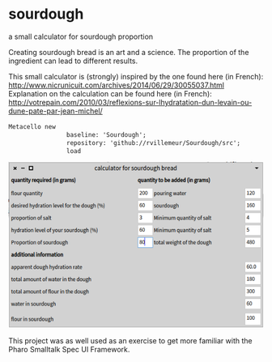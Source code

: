# sourdough
a small calculator for sourdough proportion

Creating sourdough bread is an art and a science. The proportion of the ingredient can lead to different results.

This small calculator is (strongly) inspired by the one found here (in French): http://www.nicrunicuit.com/archives/2014/06/29/30055037.html
Explanation on the calculation can be found here (in French): http://votrepain.com/2010/03/reflexions-sur-lhydratation-dun-levain-ou-dune-pate-par-jean-michel/

```smalltalk
Metacello new
				baseline: 'Sourdough';
				repository: 'github://rvillemeur/Sourdough/src';
				load
```

![](https://github.com/rvillemeur/sourdough/blob/master/sourdough.png)

This project was as well used as an exercise to get more familiar with the Pharo Smalltalk Spec UI Framework.
